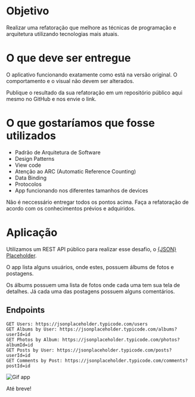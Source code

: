 # Objetivo

Realizar uma refatoração que melhore as técnicas de programação e arquitetura utilizando tecnologias mais atuais.

# O que deve ser entregue

O aplicativo funcionando exatamente como está na versão original. O comportamento e o visual não devem ser alterados.

Publique o resultado da sua refatoração em um repositório público aqui mesmo no GitHub e nos envie o link.

# O que gostaríamos que fosse utilizados

* Padrão de Arquitetura de Software
* Design Patterns
* View code
* Atenção ao ARC (Automatic Reference Counting)
* Data Binding
* Protocolos
* App funcionando nos diferentes tamanhos de devices

Não é neccessário entregar todos os pontos acima. Faça a refatoração de acordo com os conhecimentos prévios e adquiridos.

# Aplicação

Utilizamos um REST API público para realizar esse desafio, o [{JSON} Placeholder](https://jsonplaceholder.typicode.com).

O app lista alguns usuários, onde estes, possuem álbums de fotos e postagens.

Os álbums possuem uma lista de fotos onde cada uma tem sua tela de detalhes.
Já cada uma das postagens possuem alguns comentários.

## Endpoints

```
GET Users: https://jsonplaceholder.typicode.com/users
GET Albums by User: https://jsonplaceholder.typicode.com/albums?userId=id
GET Photos by Album: https://jsonplaceholder.typicode.com/photos?albumId=id
GET Posts by User: https://jsonplaceholder.typicode.com/posts?userId=id
GET Comments by Post: https://jsonplaceholder.typicode.com/comments?postId=id
``` 

![Gif app](app.gif)

Até breve! 